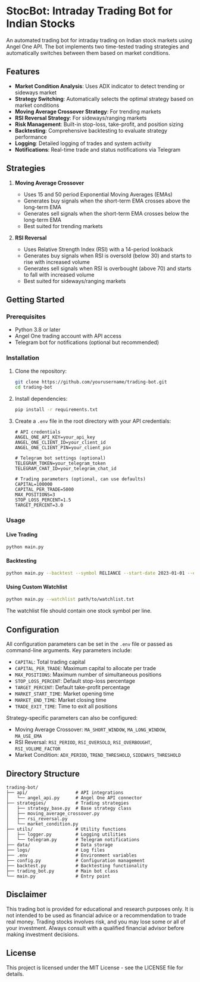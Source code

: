 # StocBot: Intraday Trading Bot for Indian Stocks

An automated trading bot for intraday trading on Indian stock markets using Angel One API. The bot implements two time-tested trading strategies and automatically switches between them based on market conditions.

## Features

- **Market Condition Analysis**: Uses ADX indicator to detect trending or sideways market
- **Strategy Switching**: Automatically selects the optimal strategy based on market conditions
- **Moving Average Crossover Strategy**: For trending markets
- **RSI Reversal Strategy**: For sideways/ranging markets
- **Risk Management**: Built-in stop-loss, take-profit, and position sizing
- **Backtesting**: Comprehensive backtesting to evaluate strategy performance
- **Logging**: Detailed logging of trades and system activity
- **Notifications**: Real-time trade and status notifications via Telegram

## Strategies

1. **Moving Average Crossover**
   - Uses 15 and 50 period Exponential Moving Averages (EMAs)
   - Generates buy signals when the short-term EMA crosses above the long-term EMA
   - Generates sell signals when the short-term EMA crosses below the long-term EMA
   - Best suited for trending markets

2. **RSI Reversal**
   - Uses Relative Strength Index (RSI) with a 14-period lookback
   - Generates buy signals when RSI is oversold (below 30) and starts to rise with increased volume
   - Generates sell signals when RSI is overbought (above 70) and starts to fall with increased volume
   - Best suited for sideways/ranging markets

## Getting Started

### Prerequisites

- Python 3.8 or later
- Angel One trading account with API access
- Telegram bot for notifications (optional but recommended)

### Installation

1. Clone the repository:
   ```bash
   git clone https://github.com/yourusername/trading-bot.git
   cd trading-bot
   ```

2. Install dependencies:
   ```bash
   pip install -r requirements.txt
   ```

3. Create a `.env` file in the root directory with your API credentials:
   ```
   # API credentials
   ANGEL_ONE_API_KEY=your_api_key
   ANGEL_ONE_CLIENT_ID=your_client_id
   ANGEL_ONE_CLIENT_PIN=your_client_pin
   
   # Telegram bot settings (optional)
   TELEGRAM_TOKEN=your_telegram_token
   TELEGRAM_CHAT_ID=your_telegram_chat_id
   
   # Trading parameters (optional, can use defaults)
   CAPITAL=100000
   CAPITAL_PER_TRADE=5000
   MAX_POSITIONS=3
   STOP_LOSS_PERCENT=1.5
   TARGET_PERCENT=3.0
   ```

### Usage

#### Live Trading

```bash
python main.py
```

#### Backtesting

```bash
python main.py --backtest --symbol RELIANCE --start-date 2023-01-01 --end-date 2023-12-31
```

#### Using Custom Watchlist

```bash
python main.py --watchlist path/to/watchlist.txt
```

The watchlist file should contain one stock symbol per line.

## Configuration

All configuration parameters can be set in the `.env` file or passed as command-line arguments. Key parameters include:

- `CAPITAL`: Total trading capital
- `CAPITAL_PER_TRADE`: Maximum capital to allocate per trade
- `MAX_POSITIONS`: Maximum number of simultaneous positions
- `STOP_LOSS_PERCENT`: Default stop-loss percentage
- `TARGET_PERCENT`: Default take-profit percentage
- `MARKET_START_TIME`: Market opening time
- `MARKET_END_TIME`: Market closing time
- `TRADE_EXIT_TIME`: Time to exit all positions

Strategy-specific parameters can also be configured:
- Moving Average Crossover: `MA_SHORT_WINDOW`, `MA_LONG_WINDOW`, `MA_USE_EMA`
- RSI Reversal: `RSI_PERIOD`, `RSI_OVERSOLD`, `RSI_OVERBOUGHT`, `RSI_VOLUME_FACTOR`
- Market Condition: `ADX_PERIOD`, `TREND_THRESHOLD`, `SIDEWAYS_THRESHOLD`

## Directory Structure

```
trading-bot/
├── api/                  # API integrations
│   └── angel_api.py      # Angel One API connector
├── strategies/           # Trading strategies
│   ├── strategy_base.py  # Base strategy class
│   ├── moving_average_crossover.py
│   ├── rsi_reversal.py
│   └── market_condition.py
├── utils/                # Utility functions
│   ├── logger.py         # Logging utilities
│   └── telegram.py       # Telegram notifications
├── data/                 # Data storage
├── logs/                 # Log files
├── .env                  # Environment variables
├── config.py             # Configuration management
├── backtest.py           # Backtesting functionality
├── trading_bot.py        # Main bot class
└── main.py               # Entry point
```

## Disclaimer

This trading bot is provided for educational and research purposes only. It is not intended to be used as financial advice or a recommendation to trade real money. Trading stocks involves risk, and you may lose some or all of your investment. Always consult with a qualified financial advisor before making investment decisions.

## License

This project is licensed under the MIT License - see the LICENSE file for details.